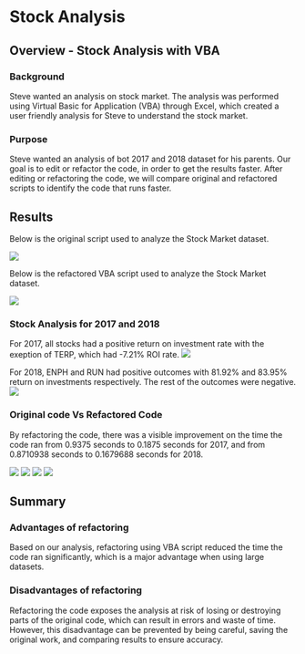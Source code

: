 # Stock Analysis

## Overview - Stock Analysis with VBA

### Background
Steve wanted an analysis on stock market. The analysis was performed using Virtual Basic for Application (VBA) through Excel, which created a user friendly analysis for Steve to understand the stock market.

### Purpose
Steve wanted an analysis of bot 2017 and 2018 dataset for his parents. Our goal is to edit or refactor the code, in order to get the results faster. After editing or refactoring the code, we will compare original and refactored scripts to identify the code that runs faster.

## Results

Below is the original script used to analyze the Stock Market dataset.

![](VBA_Challenge_original.vbs)

Below is the refactored VBA script used to analyze the Stock Market dataset.

![](VBA_Challenge_refactored.vbs)

### Stock Analysis for 2017 and 2018

For 2017, all stocks had a positive return on investment rate with the exeption of TERP, which had -7.21% ROI rate.
![](All_Stocks_2017.png)

For 2018, ENPH and RUN had positive outcomes with 81.92% and 83.95% return on investments respectively. The rest of the outcomes were negative. 
![](All_Stocks_2018.png)

### Original code Vs Refactored Code 

By refactoring the code, there was a visible improvement on the time the code ran from 0.9375 seconds to 0.1875 seconds for 2017, and from 0.8710938 seconds to 0.1679688 seconds for 2018. 


![](original_2017.png)
![](refactored-2017.png)
![](original_2018.png)
![](Refactored_2018.png)

## Summary

### Advantages of refactoring
Based on our analysis, refactoring  using VBA script reduced the time the code ran significantly, which is a major advantage when using large datasets.

### Disadvantages of refactoring 

Refactoring the code exposes the analysis at risk of losing or destroying parts of the original code, which can result in errors and waste of time. However, this disadvantage can be prevented by being careful, saving the original work, and comparing results to ensure accuracy.


